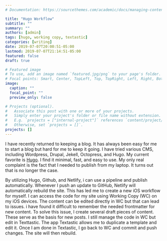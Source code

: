 ```yaml
---
# Documentation: https://sourcethemes.com/academic/docs/managing-content/

title: "Hugo Workflow"
subtitle: ""
summary: ""
authors: [admin]
tags: [hugo, working copy, textastic]
categories: [writing]
date: 2019-07-07T20:00:51-05:00
lastmod: 2019-07-07T21:14:51-05:00
featured: false
draft: true

# Featured image
# To use, add an image named `featured.jpg/png` to your page's folder.
# Focal points: Smart, Center, TopLeft, Top, TopRight, Left, Right, BottomLeft, Bottom, BottomRight.
image:
  caption: ""
  focal_point: ""
  preview_only: false

# Projects (optional).
#   Associate this post with one or more of your projects.
#   Simply enter your project's folder or file name without extension.
#   E.g. `projects = ["internal-project"]` references `content/project/deep-learning/index.md`.
#   Otherwise, set `projects = []`.
projects: []
---
```


I have recently returned to keeping a blog. It has always been easy for me to start a blog but hard for me to keep it going. I have tried various CMS, including Wordpress, Drupal, Jekell, Octopress, and Hugo. My current favorite is [Hugo](https://gohugo.io/). I find it minimal, fast, and easy to use. My only real complaint is the fact that I needed to publish from my laptop. It turns out that is no longer the case.

By utilizing Hugo, Github, and Netlify, i can use a pipeline and publish automatically. Whenever I push an update to GitHub, Netlify will automatically rebuild the site. This has led me to create a new iOS workflow for myself. I can access the code for my site using Working Copy (WC) on my iOS devices. The content can be edited directly in WC but that can lead to issues. i have found it difficult to remember the needed frontmatter for new content. To solve this issue, I create several draft pieces of content. These serve as the basis for new posts. I still manage the code in WC but edit in Texttastic. The app Textastic allows me to duplicate a template and edit it. Once I am done in Textastic, I go back to WC and commit and push changes. The site will then rebuild. 